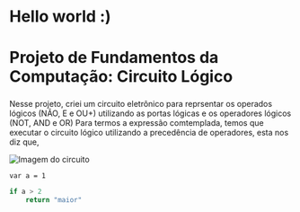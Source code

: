 # Hello world :)

# Projeto de Fundamentos da Computação: Circuito Lógico

### 

 Nesse projeto, criei um circuito eletrônico para reprsentar os operados lógicos (NÃO, E e OU+)
         utilizando as portas lógicas e  os operadores lógicos (NOT, AND e OR)
        Para termos a expressão comtemplada, temos que executar o circuito lógico utilizando
        a precedência de operadores, esta nos diz que, 

![Imagem do circuito](https://img/LOGICircuity.jpg)

`var a = 1`

```js
if a > 2 
    return "maior"
```





